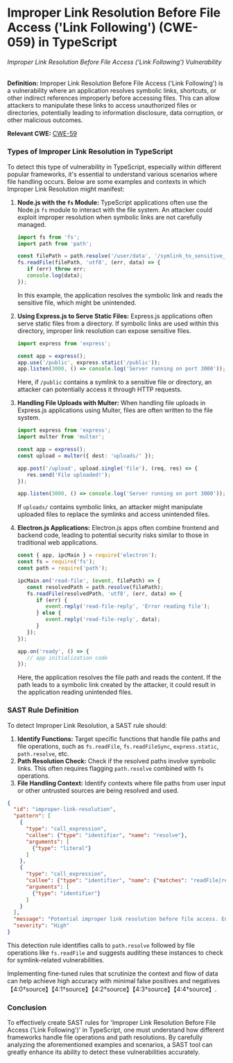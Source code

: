 # Improper Link Resolution Before File Access ('Link Following') (CWE-059) in TypeScript

###### Improper Link Resolution Before File Access ('Link Following') Vulnerability

**Definition:**
Improper Link Resolution Before File Access ('Link Following') is a vulnerability where an application resolves symbolic links, shortcuts, or other indirect references improperly before accessing files. This can allow attackers to manipulate these links to access unauthorized files or directories, potentially leading to information disclosure, data corruption, or other malicious outcomes.

**Relevant CWE:** [CWE-59](https://cwe.mitre.org/data/definitions/59.html)

### Types of Improper Link Resolution in TypeScript

To detect this type of vulnerability in TypeScript, especially within different popular frameworks, it's essential to understand various scenarios where file handling occurs. Below are some examples and contexts in which Improper Link Resolution might manifest:

1. **Node.js with the `fs` Module:**
   TypeScript applications often use the Node.js `fs` module to interact with the file system. An attacker could exploit improper resolution when symbolic links are not carefully managed.

   ```typescript
   import fs from 'fs';
   import path from 'path';

   const filePath = path.resolve('/user/data', '/symlink_to_sensitive_file');
   fs.readFile(filePath, 'utf8', (err, data) => {
      if (err) throw err;
      console.log(data);
   });
   ```
   In this example, the application resolves the symbolic link and reads the sensitive file, which might be unintended.

2. **Using Express.js to Serve Static Files:**
   Express.js applications often serve static files from a directory. If symbolic links are used within this directory, improper link resolution can expose sensitive files.

   ```typescript
   import express from 'express';

   const app = express();
   app.use('/public', express.static('/public'));
   app.listen(3000, () => console.log('Server running on port 3000'));
   ```

   Here, if `/public` contains a symlink to a sensitive file or directory, an attacker can potentially access it through HTTP requests.

3. **Handling File Uploads with Multer:**
   When handling file uploads in Express.js applications using Multer, files are often written to the file system.

   ```typescript
   import express from 'express';
   import multer from 'multer';

   const app = express();
   const upload = multer({ dest: 'uploads/' });

   app.post('/upload', upload.single('file'), (req, res) => {
      res.send('File uploaded!');
   });

   app.listen(3000, () => console.log('Server running on port 3000'));
   ```

   If `uploads/` contains symbolic links, an attacker might manipulate uploaded files to replace the symlinks and access unintended files.

4. **Electron.js Applications:**
   Electron.js apps often combine frontend and backend code, leading to potential security risks similar to those in traditional web applications.

   ```typescript
   const { app, ipcMain } = require('electron');
   const fs = require('fs');
   const path = require('path');

   ipcMain.on('read-file', (event, filePath) => {
      const resolvedPath = path.resolve(filePath);
      fs.readFile(resolvedPath, 'utf8', (err, data) => {
         if (err) {
            event.reply('read-file-reply', 'Error reading file');
         } else {
            event.reply('read-file-reply', data);
         }
      });
   });

   app.on('ready', () => {
      // app initialization code
   });
   ```

   Here, the application resolves the file path and reads the content. If the path leads to a symbolic link created by the attacker, it could result in the application reading unintended files.

### SAST Rule Definition

To detect Improper Link Resolution, a SAST rule should:
1. **Identify Functions:** Target specific functions that handle file paths and file operations, such as `fs.readFile`, `fs.readFileSync`, `express.static`, `path.resolve`, etc.
2. **Path Resolution Check:** Check if the resolved paths involve symbolic links. This often requires flagging `path.resolve` combined with `fs` operations.
3. **File Handling Context:** Identify contexts where file paths from user input or other untrusted sources are being resolved and used.

```json
{
  "id": "improper-link-resolution",
  "pattern": [
    {
      "type": "call_expression",
      "callee": {"type": "identifier", "name": "resolve"},
      "arguments": [
        {"type": "literal"}
      ]
    },
    {
      "type": "call_expression",
      "callee": {"type": "identifier", "name": {"matches": "readFile|readFileSync|stat|statSync"}},
      "arguments": [
        {"type": "identifier"}
      ]
    }
  ],
  "message": "Potential improper link resolution before file access. Ensure that symbolic links are handled securely.",
  "severity": "High"
}
```

This detection rule identifies calls to `path.resolve` followed by file operations like `fs.readFile` and suggests auditing these instances to check for symlink-related vulnerabilities.

Implementing fine-tuned rules that scrutinize the context and flow of data can help achieve high accuracy with minimal false positives and negatives【4:0†source】【4:1†source】【4:2†source】【4:3†source】【4:4†source】.

### Conclusion

To effectively create SAST rules for 'Improper Link Resolution Before File Access ('Link Following')' in TypeScript, one must understand how different frameworks handle file operations and path resolutions. By carefully analyzing the aforementioned examples and scenarios, a SAST tool can greatly enhance its ability to detect these vulnerabilities accurately.